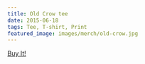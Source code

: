 ```yaml
---
title: Old Crow tee
date: 2015-06-18
tags: Tee, T-shirt, Print
featured_image: images/merch/old-crow.jpg
---
```

<a target="_blank" class="s6-link" href="http://society6.com/product/old-crow-cjh_t-shirt#11=49&4=76&5=18">Buy It!</a>